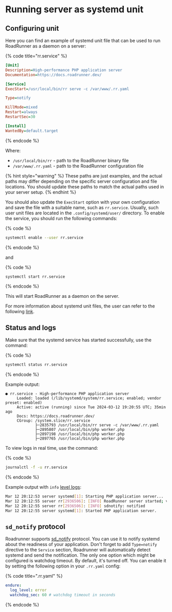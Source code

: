 # Running server as systemd unit

## Configuring unit

Here you can find an example of systemd unit file that can be used to run RoadRunner as a daemon on
a server:

{% code title="rr.service" %}

```ini
[Unit]
Description=High-performance PHP application server
Documentation=https://docs.roadrunner.dev/

[Service]
ExecStart=/usr/local/bin/rr serve -c /var/www/.rr.yaml

Type=notify

KillMode=mixed
Restart=always
RestartSec=30

[Install]
WantedBy=default.target 
```

{% endcode %}

Where:

- `/usr/local/bin/rr` - path to the RoadRunner binary file
- `/var/www/.rr.yaml` - path to the RoadRunner configuration file

{% hint style="warning" %}
These paths are just examples, and the actual paths may differ depending on the specific
server configuration and file locations. You should update these paths to match the actual paths used in your server
setup.
{% endhint %}

You should also update the `ExecStart` option with your own configuration and save the file with a suitable name,
such as `rr.service`. Usually, such user unit files are located in the `.config/systemd/user/` directory. To enable the
service, you should run the following commands:

{% code %}

```bash
systemctl enable --user rr.service
```

{% endcode %}

and

{% code %}

```bash
systemctl start rr.service
```

{% endcode %}

This will start RoadRunner as a daemon on the server.

For more information about systemd unit files, the user can refer to the
following [link](https://wiki.archlinux.org/index.php/systemd#Writing_unit_files).

## Status and logs

Make sure that the systemd service has started successfully, use the command:

{% code %}

```bash
systemctl status rr.service
```
{% endcode %}

Example output:

```
● rr.service - High-performance PHP application server
     Loaded: loaded (/lib/systemd/system/rr.service; enabled; vendor preset: enabled)
     Active: active (running) since Tue 2024-03-12 19:20:55 UTC; 35min ago
     Docs: https://docs.roadrunner.dev/
     CGroup: /system.slice/rr.service
             ├─2835793 /usr/local/bin/rr serve -c /var/www/.rr.yaml
             ├─2895807 /usr/local/bin/php worker.php
             ├─2897198 /usr/local/bin/php worker.php
             ├─2897765 /usr/local/bin/php worker.php
```

To view logs in real time, use the command:

{% code %}

```bash
journalctl -f -u rr.service
```

{% endcode %}

Example output with `info` [level logs](../lab/logger.md#level):

```bash
Mar 12 20:12:53 server systemd[1]: Starting PHP application server...
Mar 12 20:12:55 server rr[2936506]: [INFO] RoadRunner server started; version: 2023.3.10, buildtime: 2024-02-01T22:33:17+0000
Mar 12 20:12:55 server rr[2936506]: [INFO] sdnotify: notified
Mar 12 20:12:55 server systemd[1]: Started PHP application server.
```

## `sd_notify` protocol

Roadrunner supports [sd_notify](https://man.archlinux.org/man/sd_notify.3.en) protocol. You can use it to notify systemd about the readiness of your application. Don't forget to add `Type=notify` directive to the `Service` section, Roadrunner will automatically detect systemd and send the notification. The only one option which might be
configured is watchdog timeout. By default, it's turned off. You can enable it by setting the following option in your
`.rr.yaml` config:

{% code title=".rr.yaml" %}

```yaml
endure:
  log_level: error
  watchdog_sec: 60 # watchdog timeout in seconds
```

{% endcode %}
